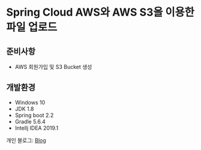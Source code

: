 # Spring Cloud AWS와 AWS S3을 이용한 파일 업로드

## 준비사항 
* AWS 회원가입 및 S3 Bucket 생성 

## 개발환경
* Windows 10
* JDK 1.8
* Spring boot 2.2
* Gradle 5.6.4
* Intellj IDEA 2019.1

개인 블로그: [Blog](https://willseungh0.tistory.com/manage/newpost/2?type=post&returnURL=https%3A%2F%2Fwillseungh0.tistory.com%2F2)
